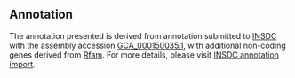 

Annotation
----------

The annotation presented is derived from annotation submitted to
[INSDC](http://www.insdc.org) with the assembly accession
[GCA\_000150035.1](http://www.ebi.ac.uk/ena/data/view/GCA_000150035.1),
with additional non-coding genes derived from
[Rfam](http://rfam.xfam.org/). For more details, please visit [INSDC
annotation
import](http://ensemblgenomes.org/info/data/insdc_annotation).
